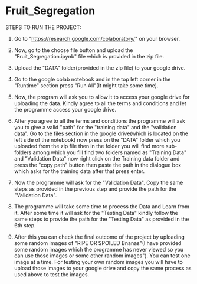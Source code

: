 # Fruit_Segregation
STEPS TO RUN THE PROJECT:
1. Go to "https://research.google.com/colaboratory/" on your browser.

2. Now, go to the choose file button and upload the "Fruit_Segregation.ipynb" file which is provided in the zip file.

3. Upload the "DATA" folder(provided in the zip file) to your google drive.

4. Go to the google colab notebook and in the top left corner in the "Runtime" section press "Run All"(It might take some time).

5. Now, the program will ask you to allow it to access your google drive for uploading the data.
Kindly agree to all the terms and conditions and let the programme access your google drive.

6. After you agree to all the terms and conditions the programme will ask you to give a valid "path" for the "training data" and the "validation data".
Go to the files section in the google drive(which is located on the left side of the notebook) now press on the "DATA" folder which you uploaded from the zip file
then in the folder you will find more sub-folders among which you fill find two folders named as "Training Data" and "Validation Data" now right click on 
the Training data folder and press the "copy path" button then paste the path in the dialogue box which asks for the training data after that press enter.

7. Now the programme will ask for the "Validation Data". Copy the same steps as provided in the previous step and provide the path for the "Validation Data".

8. The programme will take some time to process the Data and Learn from it. 
After some time it will ask for the "Testing Data" kindly follow the same steps to provide the path for the "Testing Data" as provided in the 6th step.

9. After this you can check the final outcome of the project by uploading some random images of "RIPE OR SPOILED Bnanas"(I have provided some random images which the programme has never viewed
so you can use those images or some other random images").
You can test one image at a time.
For testing your own random images you will have to upload those images to your google drive and copy the same process as used above to test the images.
